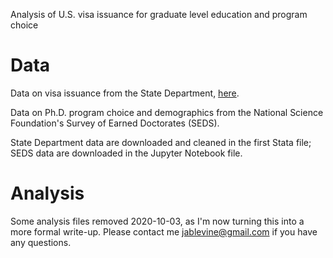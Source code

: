 Analysis of U.S. visa issuance for graduate level education and program choice


# Data
Data on visa issuance from the State Department, [here](https://travel.state.gov/content/travel/en/legal/visa-law0/visa-statistics/nonimmigrant-visa-statistics.html). 

Data on Ph.D. program choice and demographics from the National Science Foundation's Survey of Earned Doctorates (SEDS).

State Department data are downloaded and cleaned in the first Stata file; SEDS data are downloaded in the Jupyter Notebook file.

# Analysis

Some analysis files removed 2020-10-03, as I'm now turning this into a more formal write-up. Please contact me jablevine@gmail.com if you have any questions. 


